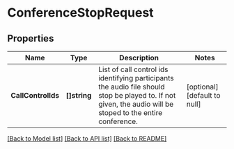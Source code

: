 # ConferenceStopRequest

## Properties
Name | Type | Description | Notes
------------ | ------------- | ------------- | -------------
**CallControlIds** | **[]string** | List of call control ids identifying participants the audio file should stop be played to. If not given, the audio will be stoped to the entire conference. | [optional] [default to null]

[[Back to Model list]](../README.md#documentation-for-models) [[Back to API list]](../README.md#documentation-for-api-endpoints) [[Back to README]](../README.md)

